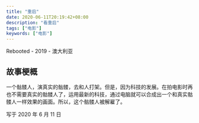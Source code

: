 ```yaml
---
title: "重启"
date: 2020-06-11T20:19:42+08:00
description: "看重启"
tags: ["电影"]
keywords: ["电影"]
---
```


Rebooted - 2019 - 澳大利亚

## 故事梗概

一个骷髅人，演真实的骷髅，去和人打架。但是，因为科技的发展。在拍电影时再也不需要真实的骷髅人了，运用最新的科技，通过电脑就可以合成出一个和真实骷髅人一样效果的画面。所以，这个骷髅人被解雇了。

写于 2020 年 6 月 11 日
